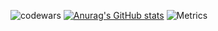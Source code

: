![codewars](https://www.codewars.com/users/theohrd/badges/large)
[![Anurag's GitHub stats](https://github-readme-stats.vercel.app/api?username=theo-hrd)](https://github-readme-stats.vercel.app/api?username=anuraghazra&show_icons=true&theme=radical)
![Metrics](https://metrics.lecoq.io/theo-hrd?template=classic&base.header=0&base.activity=0&base.community=0&base.repositories=0&base.metadata=0&languages=1&isocalendar=1&pagespeed=1&isocalendar.duration=half-year&languages.colors=github&languages.threshold=0%25&pagespeed.url=.user.website&pagespeed.detailed=false&pagespeed.screenshot=false&config.timezone=Europe%2FParis)
